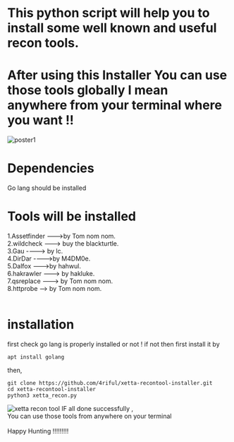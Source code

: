 # This python script will help you to install some well known and useful recon tools.
# After using this Installer You can use those tools globally I mean anywhere from your terminal where you want !!
![poster1](https://user-images.githubusercontent.com/45453772/115601152-400ebd00-a2ff-11eb-9529-208014d01473.png)

# Dependencies 
Go lang should be installed

# Tools will be installed  <br />
1.Assetfinder --->by Tom nom nom. <br />
2.wildcheck ---> buy the blackturtle. <br />
3.Gau ----> by lc. <br />
4.DirDar ---->by M4DM0e. <br /> 
5.Dalfox --->by hahwul. <br />
6.hakrawler ---> by hakluke. <br />
7.qsreplace ---> by Tom nom nom. <br />
8.httprobe --> by Tom nom nom. <br /> <br />


# installation
first check go lang is properly installed or not ! if not then first install it by 
```
apt install golang

```
then,
```
git clone https://github.com/4riful/xetta-recontool-installer.git
cd xetta-recontool-installer
python3 xetta_recon.py
```
![xetta recon tool](https://user-images.githubusercontent.com/45453772/115603790-66822780-a302-11eb-8973-caaabdadb254.png)
IF all done successfully ,</br>
You can use those tools from anywhere on your terminal</br></br>
Happy Hunting !!!!!!!!!

